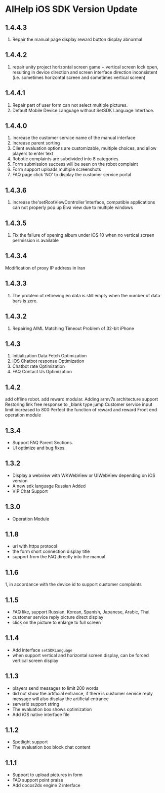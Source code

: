# AIHelp iOS SDK Version Update

## 1.4.4.3
1. Repair the manual page display reward button display abnormal

## 1.4.4.2
1. repair unity project horizontal screen game + vertical screen lock open, resulting in device direction and screen interface direction inconsistent (i.e. sometimes horizontal screen and sometimes vertical screen)

## 1.4.4.1
1. Repair part of user form can not select multiple pictures.
2. Default Mobile Device Language without SetSDK Language Interface.

## 1.4.4.0
1. Increase the customer service name of the manual interface
2. Increase parent sorting
3. Client evaluation options are customizable, multiple choices, and allow players to enter text
4. Robotic complaints are subdivided into 8 categories.
5. Form submission success will be seen on the robot complaint
6. Form support uploads multiple screenshots
7. FAQ page click ‘NO’ to display the customer service portal

## 1.4.3.6
1. Increase the'setRootViewController'interface, compatible applications can not properly pop up Elva view due to multiple windows

## 1.4.3.5
1. Fix the failure of opening album under iOS 10 when no vertical screen permission is available

## 1.4.3.4
Modification of proxy IP address in Iran

## 1.4.3.3
1. The problem of retrieving en data is still empty when the number of data bars is zero.

## 1.4.3.2
1. Repairing AIML Matching Timeout Problem of 32-bit iPhone

## 1.4.3
1. Initialization Data Fetch Optimization
2. iOS Chatbot response Optimization
3. Chatbot rate Optimization
4. FAQ Contact Us Optimization

## 1.4.2
add offline robot.
add reward modular.
Adding armv7s architecture support
Restoring link free response to _blank type jump
Customer service input limit increased to 800
Perfect the function of reward and reward
Front end operation module


## 1.3.4 
* Support FAQ Parent Sections. 
* UI optimize and bug fixes. 

## 1.3.2 
* Display a webview with WKWebView or UIWebView depending on iOS version
* A new sdk language Russian Added
* VIP Chat Support

## 1.3.0 
* Operation Module

## 1.1.8 
* url with https protocol
* the form short connection display title
* support from the FAQ directly into the manual
## 1.1.6
1, in accordance with the device id to support customer complaints
## 1.1.5
* FAQ like, support Russian, Korean, Spanish, Japanese, Arabic, Thai
* customer service reply picture direct display
* click on the picture to enlarge to full screen

## 1.1.4
* Add interface `setSDKLanguage`
* when support vertical and horizontal screen display, can be forced vertical screen display

## 1.1.3
* players send messages to limit 200 words 
* did not show the artificial entrance, if there is customer service reply message will also display the artificial entrance 
* serverId support string 
* The evaluation box shows optimization
* Add iOS native interface file

## 1.1.2
* Spotlight support
* The evaluation box block chat content

## 1.1.1
* Support to upload pictures in form 
* FAQ support point praise
* Add cocos2dx engine 2 interface

